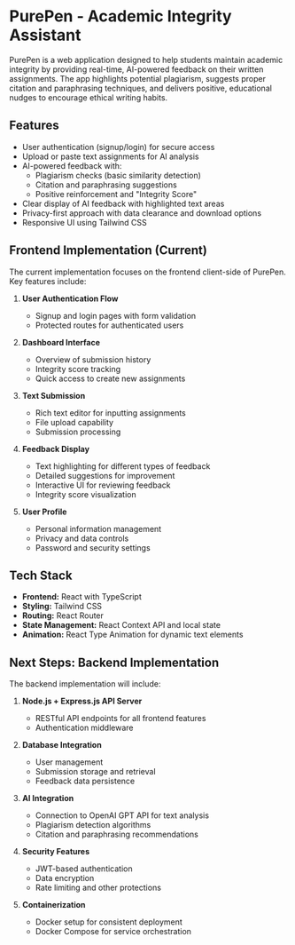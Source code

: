# PurePen - Academic Integrity Assistant

PurePen is a web application designed to help students maintain academic integrity by providing real-time, AI-powered feedback on their written assignments. The app highlights potential plagiarism, suggests proper citation and paraphrasing techniques, and delivers positive, educational nudges to encourage ethical writing habits.

## Features

- User authentication (signup/login) for secure access
- Upload or paste text assignments for AI analysis
- AI-powered feedback with:
  - Plagiarism checks (basic similarity detection)
  - Citation and paraphrasing suggestions
  - Positive reinforcement and "Integrity Score"
- Clear display of AI feedback with highlighted text areas
- Privacy-first approach with data clearance and download options
- Responsive UI using Tailwind CSS

## Frontend Implementation (Current)

The current implementation focuses on the frontend client-side of PurePen. Key features include:

1. **User Authentication Flow**
   - Signup and login pages with form validation
   - Protected routes for authenticated users

2. **Dashboard Interface**
   - Overview of submission history
   - Integrity score tracking
   - Quick access to create new assignments

3. **Text Submission**
   - Rich text editor for inputting assignments
   - File upload capability
   - Submission processing

4. **Feedback Display**
   - Text highlighting for different types of feedback
   - Detailed suggestions for improvement
   - Interactive UI for reviewing feedback
   - Integrity score visualization

5. **User Profile**
   - Personal information management
   - Privacy and data controls
   - Password and security settings

## Tech Stack

- **Frontend:** React with TypeScript
- **Styling:** Tailwind CSS
- **Routing:** React Router
- **State Management:** React Context API and local state
- **Animation:** React Type Animation for dynamic text elements

## Next Steps: Backend Implementation

The backend implementation will include:

1. **Node.js + Express.js API Server**
   - RESTful API endpoints for all frontend features
   - Authentication middleware

2. **Database Integration**
   - User management
   - Submission storage and retrieval
   - Feedback data persistence

3. **AI Integration**
   - Connection to OpenAI GPT API for text analysis
   - Plagiarism detection algorithms
   - Citation and paraphrasing recommendations

4. **Security Features**
   - JWT-based authentication
   - Data encryption
   - Rate limiting and other protections

5. **Containerization**
   - Docker setup for consistent deployment
   - Docker Compose for service orchestration